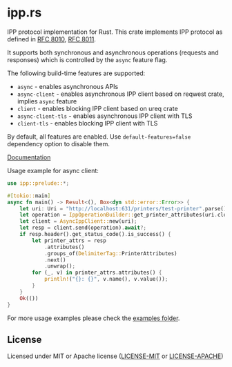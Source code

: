 # ipp.rs

IPP protocol implementation for Rust.
This crate implements IPP protocol as defined in [RFC 8010](https://tools.ietf.org/html/rfc8010), [RFC 8011](https://tools.ietf.org/html/rfc8011).

It supports both synchronous and asynchronous operations (requests and responses) which is controlled by the `async` feature flag.

The following build-time features are supported:

* `async` - enables asynchronous APIs
* `async-client` - enables asynchronous IPP client based on reqwest crate, implies `async` feature
* `client` - enables blocking IPP client based on ureq crate
* `async-client-tls` - enables asynchronous IPP client with TLS
* `client-tls` - enables blocking IPP client with TLS

By default, all features are enabled. Use `default-features=false` dependency option to disable them.

[Documentation](https://ancwrd1.github.io/ipp.rs/doc/ipp/)

Usage example for async client:

```rust
use ipp::prelude::*;

#[tokio::main]
async fn main() -> Result<(), Box<dyn std::error::Error>> {
    let uri: Uri = "http://localhost:631/printers/test-printer".parse()?;
    let operation = IppOperationBuilder::get_printer_attributes(uri.clone()).build();
    let client = AsyncIppClient::new(uri);
    let resp = client.send(operation).await?;
    if resp.header().get_status_code().is_success() {
        let printer_attrs = resp
            .attributes()
            .groups_of(DelimiterTag::PrinterAttributes)
            .next()
            .unwrap();
        for (_, v) in printer_attrs.attributes() {
            println!("{}: {}", v.name(), v.value());
        }
    }
    Ok(())
}
```

For more usage examples please check the [examples folder](https://github.com/ancwrd1/ipp.rs/tree/master/examples).

## License

Licensed under MIT or Apache license ([LICENSE-MIT](https://opensource.org/licenses/MIT) or [LICENSE-APACHE](https://opensource.org/licenses/Apache-2.0))
